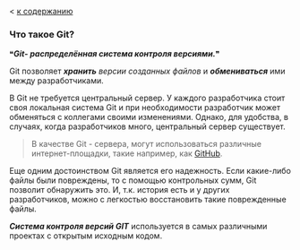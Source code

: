 < [к содержанию](./readme.md)
### Что такое Git?

&#10077;***Git- распределённая система контроля версиями.***&#10078;

Git позволяет ***хранить*** *версии созданных файлов* и ***обмениваться*** ими между разработчиками.

В Git не требуется  центральный сервер. У каждого разработчика стоит своя локальная система Git и при необходимости разработчик может обменяться с коллегами своими изменениями. Однако, для удобства, в случаях, когда разработчиков много, центральный сервер существует.

>В качестве Git - сервера, могут использоваться различные интернет-площадки, такие например, как [GitHub](https://github.com).

Еще одним достоинством Git является его надежность. Если какие-либо файлы были повреждены, то с помощью контрольных сумм, Git позволит обнаружить это. И, т.к. история есть и у других разработчиков, можно с легкостью восстановить такие поврежденные файлы.

***Система контроля версий GIT*** используется в самых различными проектах с открытым исходным кодом.
